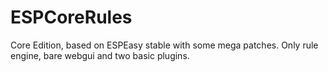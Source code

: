 # ESPCoreRules

Core Edition, based on ESPEasy stable with some mega patches. Only rule engine, bare webgui and two basic plugins.
